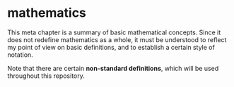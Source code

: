 
# mathematics

This meta chapter is a summary of basic mathematical concepts. Since it does
not redefine mathematics as a whole, it must be understood to reflect my point
of view on basic definitions, and to establish a certain style of notation.

Note that there are certain **non-standard definitions**, which will be used
throughout this repository.
